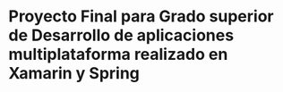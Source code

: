 # Proyecto Final para Grado superior de Desarrollo de aplicaciones multiplataforma realizado en Xamarin y Spring
